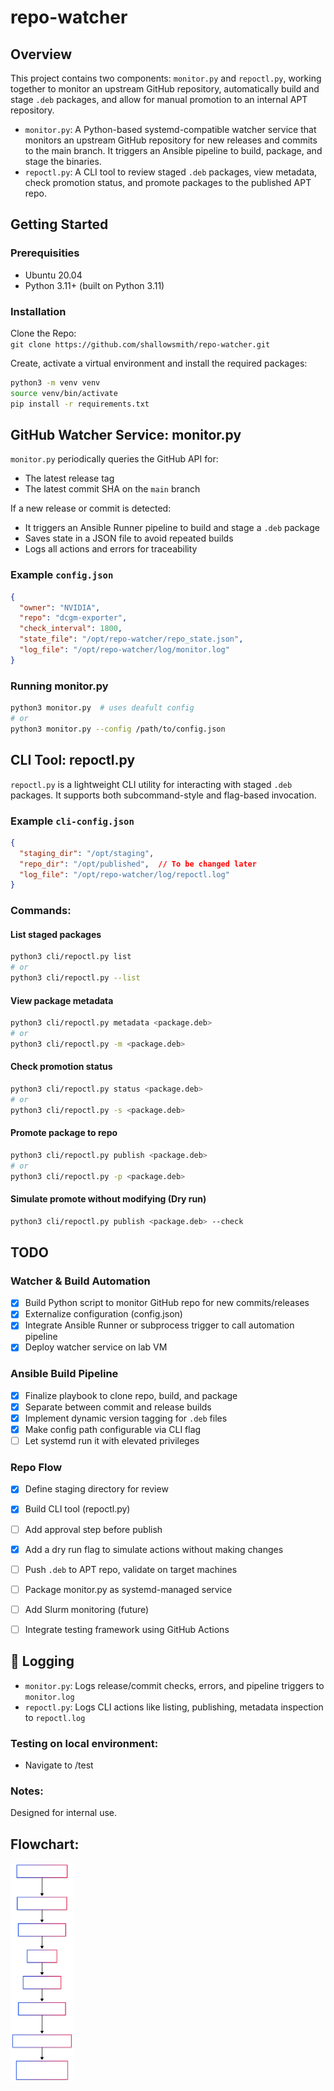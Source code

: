 # repo-watcher
## Overview
This project contains two components: `monitor.py` and `repoctl.py`, working together to monitor an upstream GitHub repository, automatically build and stage `.deb` packages, and allow for manual promotion to an internal APT repository.

- `monitor.py`: A Python-based systemd-compatible watcher service that monitors an upstream GitHub repository for new releases and commits to the main branch. It triggers an Ansible pipeline to build, package, and stage the binaries.
- `repoctl.py`: A CLI tool to review staged `.deb` packages, view metadata, check promotion status, and promote packages to the published APT repo.

## Getting Started
### Prerequisities
- Ubuntu 20.04
- Python 3.11+ (built on Python 3.11)

### Installation
Clone the Repo: <br/>
`git clone https://github.com/shallowsmith/repo-watcher.git`

Create, activate a virtual environment and install the required packages:

```bash
python3 -m venv venv
source venv/bin/activate
pip install -r requirements.txt
```

## GitHub Watcher Service: monitor.py  

`monitor.py` periodically queries the GitHub API for:
- The latest release tag
- The latest commit SHA on the `main` branch

If a new release or commit is detected:
- It triggers an Ansible Runner pipeline to build and stage a `.deb` package
- Saves state in a JSON file to avoid repeated builds
- Logs all actions and errors for traceability

### Example `config.json`
```json
{
  "owner": "NVIDIA",
  "repo": "dcgm-exporter",
  "check_interval": 1800,
  "state_file": "/opt/repo-watcher/repo_state.json",
  "log_file": "/opt/repo-watcher/log/monitor.log"
}
```

### Running monitor.py
```bash
python3 monitor.py  # uses deafult config
# or
python3 monitor.py --config /path/to/config.json
```


## CLI Tool: repoctl.py

`repoctl.py` is a lightweight CLI utility for interacting with staged `.deb` packages. It supports both subcommand-style and flag-based invocation.

### Example `cli-config.json`
```json
{
  "staging_dir": "/opt/staging",
  "repo_dir": "/opt/published",  // To be changed later
  "log_file": "/opt/repo-watcher/log/repoctl.log"
}
```

### Commands:

#### List staged packages
```bash
python3 cli/repoctl.py list
# or
python3 cli/repoctl.py --list
```

#### View package metadata
```bash
python3 cli/repoctl.py metadata <package.deb>
# or
python3 cli/repoctl.py -m <package.deb>
```

#### Check promotion status
```bash
python3 cli/repoctl.py status <package.deb>
# or
python3 cli/repoctl.py -s <package.deb>
```

#### Promote package to repo
```bash
python3 cli/repoctl.py publish <package.deb>
# or
python3 cli/repoctl.py -p <package.deb>
```
#### Simulate promote without modifying (Dry run)
```bash
python3 cli/repoctl.py publish <package.deb> --check
```

## TODO

### Watcher & Build Automation
- [x] Build Python script to monitor GitHub repo for new commits/releases
- [x] Externalize configuration (config.json)
- [x] Integrate Ansible Runner or subprocess trigger to call automation pipeline
- [x] Deploy watcher service on lab VM

### Ansible Build Pipeline
- [x] Finalize playbook to clone repo, build, and package
- [x] Separate between commit and release builds
- [x] Implement dynamic version tagging for `.deb` files
- [x] Make config path configurable via CLI flag
- [ ] Let systemd run it with elevated privileges

### Repo Flow
- [x] Define staging directory for review
- [x] Build CLI tool (repoctl.py)
- [ ] Add approval step before publish
- [x] Add a dry run flag to simulate actions without making changes
- [ ] Push `.deb` to APT repo, validate on target machines
- [ ] Package monitor.py as systemd-managed service
- [ ] Add Slurm monitoring (future)
- [ ] Integrate testing framework using GitHub Actions


## 📝 Logging
- `monitor.py`: Logs release/commit checks, errors, and pipeline triggers to `monitor.log`
- `repoctl.py`: Logs CLI actions like listing, publishing, metadata inspection to `repoctl.log`

### Testing on local environment:
- Navigate to /test

### Notes:
Designed for internal use.

## Flowchart:
<img src="./public/flowchart.svg" alt="Mermaid Chart" style="max-width: 20%;">